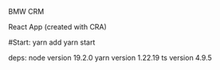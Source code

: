 BMW CRM

React App (created with CRA)

#Start: 
yarn add
yarn start

deps:
node version 19.2.0
yarn version 1.22.19
ts version 4.9.5
 
 
